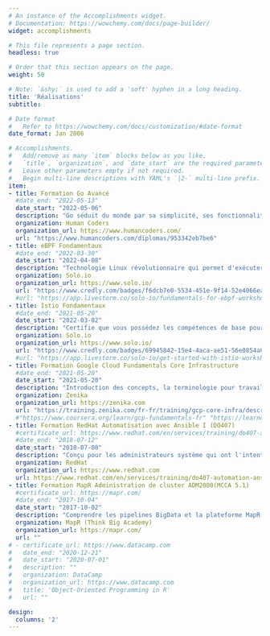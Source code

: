```yaml
---
# An instance of the Accomplishments widget.
# Documentation: https://wowchemy.com/docs/page-builder/
widget: accomplishments

# This file represents a page section.
headless: true

# Order that this section appears on the page.
weight: 50

# Note: `&shy;` is used to add a 'soft' hyphen in a long heading.
title: 'Réalisations'
subtitle:

# Date format
#   Refer to https://wowchemy.com/docs/customization/#date-format
date_format: Jan 2006

# Accomplishments.
#   Add/remove as many `item` blocks below as you like.
#   `title`, `organization`, and `date_start` are the required parameters.
#   Leave other parameters empty if not required.
#   Begin multi-line descriptions with YAML's `|2-` multi-line prefix.
item:
- title: Formation Go Avancé
  #date_end: "2022-05-13"
  date_start: "2022-05-06"
  description: "Go séduit du monde par sa simplicité, ses fonctionnalités de concurrence natives, sa polyvalence, sa stabilité, sa performance. Vous apprendrez des techniques visant à améliorer votre code en terme d'exactitude, de maintenabilité, de testabilité, de performance et de sécurité (3 days)"
  organization: Human Coders
  organization_url: https://www.humancoders.com/
  url: "https://www.humancoders.com/diplomas/953342eb7be6"
- title: eBPF Fondamentaux
  #date_end: "2022-03-30"
  date_start: "2022-04-08"
  description: "Technologie Linux révolutionnaire qui permet d'exécuter des programmes sandboxés dans le noyau d'un OS afin d'étendre de manière sûre et efficace les capacités du noyau sans avoir à modifier le code source du noyau ou à charger des modules du noyau.(2h)"
  organization: Solo.io
  organization_url: https://www.solo.io/
  url: "https://www.credly.com/badges/f6dcb7e0-5534-451e-9f14-52e4066ea615/public_url"
  #url: "https://app.livestorm.co/solo-io/fundamentals-for-ebpf-workshop-with-certification-option-emea-033022"
- title: Istio Fondamentaux
  #date_end: "2021-05-20"
  date_start: "2022-03-02"
  description: "Certifie que vous possédez les compétences de base pour l'installer, sécuriser les services, ajouter des services au Mesh, sécuriser la communication interservices, contrôler le trafic et en assurer la résilience avec les tests de Chaos Monkey (2h30)"
  organization: Solo.io
  organization_url: https://www.solo.io/
  url: "https://www.credly.com/badges/69945842-15e4-4aca-ae51-56e0854a666c/public_url"
  #url: "https://app.livestorm.co/solo-io/get-started-with-istio-workshop-with-certification-option-us-030222"
- title: Formation Google Cloud Fundamentals Core Infrastructure
  #date_end: "2021-05-20"
  date_start: "2021-05-20"
  description: "Introduction des concepts, la terminologie pour travailler avec Google Cloud Platform (GCP) et compare plusieurs des services de calcul/stockage disponibles : App/Compute/Container Engine (1 jour)"
  organization: Zenika
  organization_url: https://zenika.com
  url: "https://training.zenika.com/fr-fr/training/gcp-core-infra/description"
  #"https://www.coursera.org/learn/gcp-fundamentals-fr" "https://learndigital.withgoogle.com/digitalgarage/course/google-cloud-fundamentals-infrastructure"
- title: Formation RedHat Automatisation avec Ansible I (DO407)
  #certificate_url: https://www.redhat.com/en/services/training/do407-automation-ansible-i
  #date_end: "2018-07-12"
  date_start: "2018-07-08"
  description: "Conçu pour les administrateurs système qui ont l'intention d'utiliser Ansible pour l'automatisation, la configuration et la gestion. Apprenez à installer et à configurer Ansible, à créer et à exécuter des playbooks pour configurer les systèmes, et à gérer les inventaires (4 jours)"
  organization: RedHat
  organization_url: https://www.redhat.com
  url: https://www.redhat.com/en/services/training/do407-automation-ansible-i
- title: Formation MapR Administration de cluster ADM2000(MCCA 5.1)
  #certificate_url: https://mapr.com/
  #date_end: "2017-10-04"
  date_start: "2017-10-02"
  description: "Comprendre les pipelines BigData et la plateforme MapR Converged Data Platform, comment installer, configurer et maintenir un cluster (3 jours)"
  organization: MapR (Think Big Academy)
  organization_url: https://mapr.com/
  url: ""
# - certificate_url: https://www.datacamp.com
#   date_end: "2020-12-21"
#   date_start: "2020-07-01"
#   description: ""
#   organization: DataCamp
#   organization_url: https://www.datacamp.com
#   title: 'Object-Oriented Programming in R'
#   url: ""

design:
  columns: '2' 
---
```

